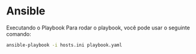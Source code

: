 # Ansible

Executando o Playbook
Para rodar o playbook, você pode usar o seguinte comando:

```bash
ansible-playbook -i hosts.ini playbook.yaml
```